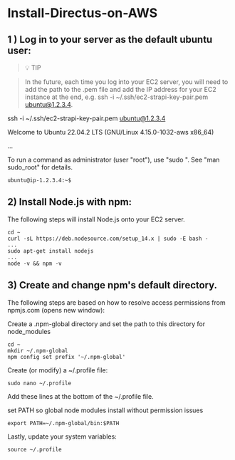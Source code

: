 # Install-Directus-on-AWS

## 1 ) Log in to your server as the default ubuntu user:   

> 💡 TIP

> In the future, each time you log into your EC2 server, you will need to add the path to the .pem file and add the IP address for your EC2 instance at the end, e.g. ssh -i ~/.ssh/ec2-strapi-key-pair.pem ubuntu@1.2.3.4.

ssh -i ~/.ssh/ec2-strapi-key-pair.pem ubuntu@1.2.3.4

Welcome to Ubuntu 22.04.2 LTS (GNU/Linux 4.15.0-1032-aws x86_64)

...

To run a command as administrator (user "root"), use "sudo <command>".
See "man sudo_root" for details.

`ubuntu@ip-1.2.3.4:~$`

## 2) Install Node.js with npm:
  The following steps will install Node.js onto your EC2 server.
  
```
cd ~
curl -sL https://deb.nodesource.com/setup_14.x | sudo -E bash -
...
sudo apt-get install nodejs
...
node -v && npm -v
```

## 3) Create and change npm's default directory.

The following steps are based on how to resolve access permissions from npmjs.com (opens new window):

Create a .npm-global directory and set the path to this directory for node_modules
```
cd ~
mkdir ~/.npm-global
npm config set prefix '~/.npm-global'
```
    
Create (or modify) a ~/.profile file:
```
sudo nano ~/.profile
```
    
Add these lines at the bottom of the ~/.profile file.

set PATH so global node modules install without permission issues
```
export PATH=~/.npm-global/bin:$PATH
 ```
    
Lastly, update your system variables:
```
source ~/.profile
```

 

